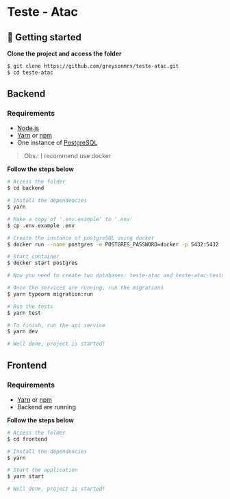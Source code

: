 # Teste - Atac

## :memo: Getting started

**Clone the project and access the folder**

```bash
$ git clone https://github.com/greysonmrx/teste-atac.git
$ cd teste-atac
```

## Backend

### Requirements

- [Node.js](https://nodejs.org/en/)
- [Yarn](https://classic.yarnpkg.com/) or [npm](https://www.npmjs.com/)
- One instance of [PostgreSQL](https://www.postgresql.org/)

> Obs.: I recommend use docker

**Follow the steps below**

```bash
# Access the folder
$ cd backend

# Install the dependencies
$ yarn

# Make a copy of '.env.example' to '.env'
$ cp .env.example .env

# Create the instance of postgreSQL using docker
$ docker run --name postgres -e POSTGRES_PASSWORD=docker -p 5432:5432 -d postgres

# Start container
$ docker start postgres

# Now you need to create two databases: teste-atac and teste-atac-tests

# Once the services are running, run the migrations
$ yarn typeorm migration:run

# Run the tests
$ yarn test

# To finish, run the api service
$ yarn dev

# Well done, project is started!
```

## Frontend

### Requirements

- [Yarn](https://classic.yarnpkg.com/) or [npm](https://www.npmjs.com/)
- Backend are running

**Follow the steps below**

```bash
# Access the folder
$ cd frontend

# Install the dependencies
$ yarn

# Start the application
$ yarn start

# Well done, project is started!
```
